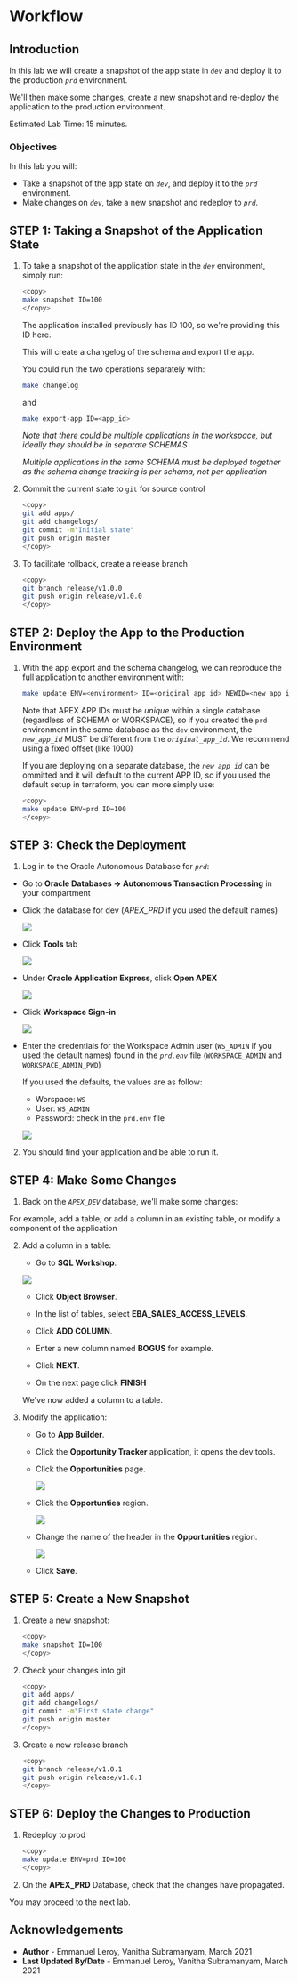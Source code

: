 # Workflow

## Introduction

In this lab we will create a snapshot of the app state in *`dev`* and deploy it to the production *`prd`* environment.

We'll then make some changes, create a new snapshot and re-deploy the application to the production environment.

Estimated Lab Time: 15 minutes.

### Objectives

In this lab you will:

- Take a snapshot of the app state on *`dev`*, and deploy it to the *`prd`* environment.
- Make changes on *`dev`*, take a new snapshot and redeploy to *`prd`*.

## **STEP 1:** Taking a Snapshot of the Application State

1. To take a snapshot of the application state in the *`dev`* environment, simply run:

    ```bash
    <copy>
    make snapshot ID=100
    </copy>
    ```

    The application installed previously has ID 100, so we're providing this ID here.

    This will create a changelog of the schema and export the app.

    You could run the two operations separately with:

    ```bash
    make changelog
    ```

    and

    ```bash
    make export-app ID=<app_id>
    ```

    *Note that there could be multiple applications in the workspace, but ideally they should be in separate SCHEMAS*

    *Multiple applications in the same SCHEMA must be deployed together as the schema change tracking is per schema, not per application*

2. Commit the current state to `git` for source control

    ```bash
    <copy>
    git add apps/
    git add changelogs/
    git commit -m"Initial state"
    git push origin master
    </copy>
    ```

3. To facilitate rollback, create a release branch

    ```bash
    <copy>
    git branch release/v1.0.0
    git push origin release/v1.0.0
    </copy>
    ```

## **STEP 2:** Deploy the App to the Production Environment

1. With the app export and the schema changelog, we can reproduce the full application to another environment with:

    ```bash
    make update ENV=<environment> ID=<original_app_id> NEWID=<new_app_id> 
    ```

    Note that APEX APP IDs must be *unique* within a single database (regardless of SCHEMA or WORKSPACE), so if you created the `prd` environment in the same database as the `dev` environment, the *`new_app_id`* MUST be different from the *`original_app_id`*. We recommend using a fixed offset (like 1000)

    If you are deploying on a separate database, the *`new_app_id`* can be ommitted and it will default to the current APP ID, so if you used the default setup in terraform, you can more simply use:

    ```bash
    <copy>
    make update ENV=prd ID=100
    </copy>
    ```

## **STEP 3:** Check the Deployment

1. Log in to the Oracle Autonomous Database for *`prd`*: 

  - Go to **Oracle Databases -> Autonomous Transaction Processing** in your compartment
  - Click the database for dev (*APEX_PRD* if you used the default names)

    ![](./images/db-list-prd.png)

  - Click **Tools** tab 

    ![](./images/atp-tools.png)

  - Under **Oracle Application Express**, click **Open APEX**

    ![](./images/open-apex.png)

  - Click **Workspace Sign-in**

    ![](./images/ws_signin.png)

  - Enter the credentials for the Workspace Admin user (`WS_ADMIN` if you used the default names) found in the *`prd.env`* file (`WORKSPACE_ADMIN` and `WORKSPACE_ADMIN_PWD`)

    If you used the defaults, the values are as follow:
    - Worspace: `WS`
    - User: `WS_ADMIN`
    - Password: check in the `prd.env` file

    ![](./images/signin.png)

2. You should find your application and be able to run it.

## **STEP 4:** Make Some Changes

1. Back on the *`APEX_DEV`* database, we'll make some changes:

  For example, add a table, or add a column in an existing table, or modify a component of the application

2. Add a column in a table:

    - Go to **SQL Workshop**.

    ![](./images/sql-workshop.png)

    - Click **Object Browser**.

    - In the list of tables, select **EBA\_SALES\_ACCESS\_LEVELS**.

    - Click **ADD COLUMN**.

    - Enter a new column named **BOGUS** for example.

    - Click **NEXT**.
    
    - On the next page click **FINISH**

    We've now added a column to a table.

3. Modify the application:

    - Go to **App Builder**.

    - Click the **Opportunity Tracker** application, it opens the dev tools.

    - Click the **Opportunities** page.

        ![](./images/opp-tracker-pages.png)

    - Click the **Opportunties** region.

        ![](./images/opp-region.png)

    - Change the name of the header in the **Opportunities** region.

        ![](./images/opp-change.png)

    - Click **Save**.

## **STEP 5:** Create a New Snapshot

1. Create a new snapshot:

    ```bash
    <copy>
    make snapshot ID=100
    </copy>
    ```

2. Check your changes into git

    ```bash
    <copy>
    git add apps/
    git add changelogs/
    git commit -m"First state change"
    git push origin master
    </copy>
    ```

3. Create a new release branch

    ```bash
    <copy>
    git branch release/v1.0.1
    git push origin release/v1.0.1
    </copy>
    ```

## **STEP 6:** Deploy the Changes to Production

1. Redeploy to prod

    ```bash
    <copy>
    make update ENV=prd ID=100
    </copy>
    ```

2. On the **APEX_PRD** Database, check that the changes have propagated.


You may proceed to the next lab.

## Acknowledgements

 - **Author** - Emmanuel Leroy, Vanitha Subramanyam, March 2021
 - **Last Updated By/Date** - Emmanuel Leroy, Vanitha Subramanyam, March 2021


